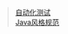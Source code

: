> [自动化测试](https://github.com/mylu314/blog/blob/main/timeline/2021/April/7.md)<br>
> [Java风格规范](https://github.com/mylu314/blog/blob/main/timeline/2021/April/7.md)
